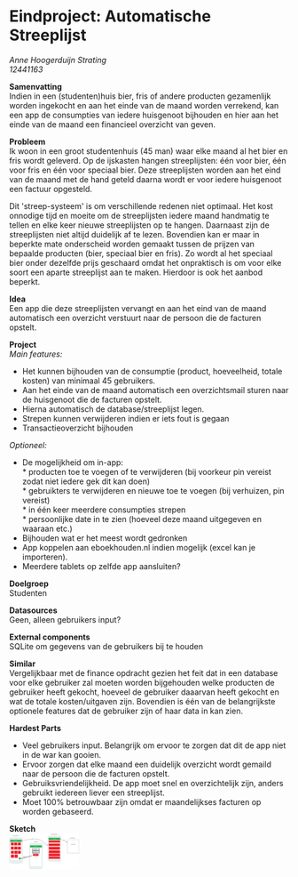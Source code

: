 # Eindproject: Automatische Streeplijst

*Anne Hoogerduijn Strating*  
*12441163*  

**Samenvatting**  
Indien in een (studenten)huis bier, fris of andere producten gezamenlijk worden ingekocht en aan het einde van de maand worden verrekend, kan een app de consumpties van iedere huisgenoot bijhouden en hier aan het einde van de maand een financieel overzicht van geven. 

**Probleem**  
Ik woon in een groot studentenhuis (45 man) waar elke maand al het bier en fris wordt geleverd. Op de ijskasten hangen streeplijsten: één voor bier, één voor fris en één voor speciaal bier. Deze streeplijsten worden aan het eind van de maand met de hand geteld daarna wordt er voor iedere huisgenoot een factuur opgesteld. 

Dit 'streep-systeem' is om verschillende redenen niet optimaal. Het kost onnodige tijd en moeite om de streeplijsten iedere maand handmatig te tellen en elke keer nieuwe streeplijsten op te hangen. Daarnaast zijn de streeplijsten niet altijd duidelijk af te lezen. Bovendien kan er maar in beperkte mate onderscheid worden gemaakt tussen de prijzen van bepaalde producten (bier, speciaal bier en fris). Zo wordt al het speciaal bier onder dezelfde prijs geschaard omdat het onpraktisch is om voor elke soort een aparte streeplijst aan te maken. Hierdoor is ook het aanbod beperkt.


**Idea**  
Een app die deze streeplijsten vervangt en aan het eind van de maand automatisch een overzicht verstuurt naar de persoon die de facturen opstelt.

**Project**  
*Main features:*  
* Het kunnen bijhouden van de consumptie (product, hoeveelheid, totale kosten) van minimaal 45 gebruikers.  
* Aan het einde van de maand automatisch een overzichtsmail sturen naar de huisgenoot die de facturen opstelt.  
* Hierna automatisch de database/streeplijst legen.
* Strepen kunnen verwijderen indien er iets fout is gegaan
* Transactieoverzicht bijhouden

*Optioneel:*  
* De mogelijkheid om in-app:  
      * producten toe te voegen of te verwijderen (bij voorkeur pin vereist zodat niet iedere gek dit kan doen)  
      * gebruikters te verwijderen en nieuwe toe te voegen (bij verhuizen, pin vereist)  
      * in één keer meerdere consumpties strepen  
      * persoonlijke date in te zien (hoeveel deze maand uitgegeven en waaraan etc.)  
* Bijhouden wat er het meest wordt gedronken
* App koppelen aan eboekhouden.nl indien mogelijk (excel kan je importeren).
* Meerdere tablets op zelfde app aansluiten?

**Doelgroep**  
Studenten

**Datasources**  
Geen, alleen gebruikers input?

**External components**  
SQLite om gegevens van de gebruikers bij te houden

**Similar**  
Vergelijkbaar met de finance opdracht gezien het feit dat in een database voor elke gebruiker zal moeten worden bijgehouden welke producten de gebruiker heeft gekocht, hoeveel de gebruiker daaarvan heeft gekocht en wat de totale kosten/uitgaven zijn. Bovendien is één van de belangrijkste optionele features dat de gebruiker zijn of haar data in kan zien.

**Hardest Parts**
- Veel gebruikers input. Belangrijk om ervoor te zorgen dat dit de app niet in de war kan gooien. 
- Ervoor zorgen dat elke maand een duidelijk overzicht wordt gemaild naar de persoon die de facturen opstelt.
- Gebruiksvriendelijkheid. De app moet snel en overzichtelijk zijn, anders gebruikt iedereen liever een streeplijst.
- Moet 100% betrouwbaar zijn omdat er maandelijkses facturen op worden gebaseerd.


**Sketch**  
<img src="https://github.com/AnneHS/Streeplijst/blob/master/app/doc/voorbeeld_schets.png" height="50%" width="25%"/>
